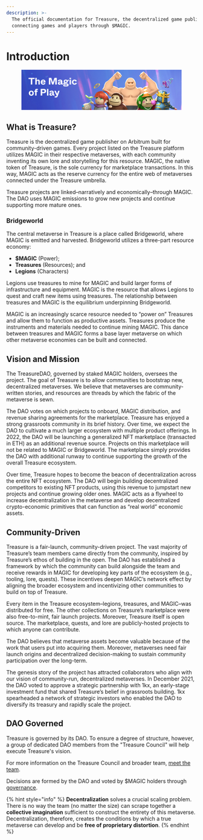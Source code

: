 ```yaml
---
description: >-
  The official documentation for Treasure, the decentralized game publisher
  connecting games and players through $MAGIC.
---
```


# Introduction

<figure><img src=".gitbook/assets/GitBook.png" alt=""><figcaption></figcaption></figure>

## What is Treasure?

Treasure is the decentralized game publisher on Arbitrum built for community-driven games. Every project listed on the Treasure platform utilizes MAGIC in their respective metaverses, with each community inventing its own lore and storytelling for this resource. MAGIC, the native token of Treasure, is the sole currency for marketplace transactions. In this way, MAGIC acts as the reserve currency for the entire web of metaverses connected under the Treasure umbrella.

Treasure projects are linked–narratively and economically–through MAGIC. The DAO uses MAGIC emissions to grow new projects and continue supporting more mature ones.

### Bridgeworld

The central metaverse in Treasure is a place called Bridgeworld, where MAGIC is emitted and harvested. Bridgeworld utilizes a three-part resource economy:

* **$MAGIC** (Power);
* **Treasures** (Resources); and
* **Legions** (Characters)

Legions use treasures to mine for MAGIC and build larger forms of infrastructure and equipment. MAGIC is the resource that allows Legions to quest and craft new items using treasures. The relationship between treasures and MAGIC is the equilibrium underpinning Bridgeworld.

MAGIC is an increasingly scarce resource needed to “power on” Treasures and allow them to function as productive assets. Treasures produce the instruments and materials needed to continue mining MAGIC. This dance between treasures and MAGIC forms a base layer metaverse on which other metaverse economies can be built and connected.

## Vision and Mission

The TreasureDAO, governed by staked MAGIC holders, oversees the project. The goal of Treasure is to allow communities to bootstrap new, decentralized metaverses. We believe that metaverses are community-written stories, and resources are threads by which the fabric of the metaverse is sewn.

The DAO votes on which projects to onboard, MAGIC distribution, and revenue sharing agreements for the marketplace. Treasure has enjoyed a strong grassroots community in its brief history. Over time, we expect the DAO to cultivate a much larger ecosystem with multiple product offerings. In 2022, the DAO will be launching a generalized NFT marketplace (transacted in ETH) as an additional revenue source. Projects on this marketplace will not be related to MAGIC or Bridgeworld. The marketplace simply provides the DAO with additional runway to continue supporting the growth of the overall Treasure ecosystem.

Over time, Treasure hopes to become the beacon of decentralization across the entire NFT ecosystem. The DAO will begin building decentralized competitors to existing NFT products, using this revenue to jumpstart new projects and continue growing older ones. MAGIC acts as a flywheel to increase decentralization in the metaverse and develop decentralized crypto-economic primitives that can function as “real world” economic assets.

## Community-Driven

Treasure is a fair-launch, community-driven project. The vast majority of Treasure’s team members came directly from the community, inspired by Treasure’s ethos of building in the open. The DAO has established a framework by which the community can build alongside the team and receive rewards in MAGIC for developing key parts of the ecosystem (e.g., tooling, lore, quests). These incentives deepen MAGIC’s network effect by aligning the broader ecosystem and incentivizing other communities to build on top of Treasure.

Every item in the Treasure ecosystem–legions, treasures, and MAGIC–was distributed for free. The other collections on Treasure’s marketplace were also free-to-mint, fair launch projects. Moreover, Treasure itself is open source. The marketplace, quests, and lore are publicly-hosted projects to which anyone can contribute.

The DAO believes that metaverse assets become valuable because of the work that users put into acquiring them. Moreover, metaverses need fair launch origins and decentralized decision-making to sustain community participation over the long-term.

The genesis story of the project has attracted collaborators who align with our vision of community-run, decentralized metaverses. In December 2021, the DAO voted to approve a strategic partnership with 1kx, an early-stage investment fund that shared Treasure’s belief in grassroots building. 1kx spearheaded a network of strategic investors who enabled the DAO to diversify its treasury and rapidly scale the project.

## DAO Governed

Treasure is governed by its DAO. To ensure a degree of structure, however, a group of dedicated DAO members from the "Treasure Council" will help execute Treasure's vision.

For more information on the Treasure Council and broader team, [meet the team](https://treasure.lol/team).

Decisions are formed by the DAO and voted by $MAGIC holders through [governance](about-treasure/governance/ "mention").

{% hint style="info" %}
**Decentralization** solves a crucial scaling problem. There is no way the team (no matter the size) can scrape together a **collective imagination** sufficient to construct the entirety of this metaverse. Decentralization, therefore, creates the conditions by which a true metaverse can develop and be **free of proprietary distortion**.
{% endhint %}
